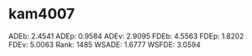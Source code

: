 # kam4007

ADEb: 2.4541
ADEp: 0.9584
ADEv: 2.9095
FDEb: 4.5563
FDEp: 1.8202
FDEv: 5.0063
Rank: 1485
WSADE: 1.6777
WSFDE: 3.0594